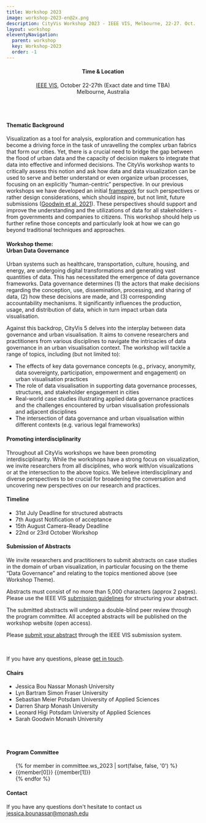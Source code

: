 ```yaml
---
title: Workshop 2023
image: workshop-2023-en@2x.png
description: CityVis Workshop 2023 - IEEE VIS, Melbourne, 22-27. Oct.
layout: workshop
eleventyNavigation:
  parent: workshop
  key: Workshop-2023
  order: -1
---
```

<section class="section workshop-section workshop-section__thema">

<h4 style="text-align:center;">Time &amp; Location</h4>
<p style="text-align:center; padding-bottom: 50px;"><a href="https://ieeevis.org/year/2023/welcome">IEEE VIS</a>, October 22-27th (Exact date and time TBA)<br />
Melbourne, Australia</p>

<h4>Thematic Background</h4>

Visualization as a tool for analysis, exploration and communication has become a driving force in the task of unravelling the complex urban fabrics that form our cities. Yet, there is a crucial need to bridge the gap between the flood of urban data and the capacity of decision makers to integrate that data into effective and informed decisions. The CityVis workshop wants to critically assess this notion and ask how data and data visualization can be used to serve and better understand or even organize urban processes, focusing on an explicitly “human-centric” perspective. In our previous workshops we have developed an initial [framework](/about#human-centric) for such perspectives or rather design considerations, which should inspire, but not limit, future submissions ([Goodwin et al, 2021](https://ieeexplore.ieee.org/document/9438762/)). These perspectives should support and improve the understanding and the utilizations of data for all stakeholders - from governments and companies to citizens. This workshop should help us further refine those concepts and particularly look at how we can go beyond traditional techniques and approaches.

</section>

<section class="section workshop-section workshop-section__focus">
<h4>Workshop theme:<br /><strong>Urban Data Governance</strong></h4>

Urban systems such as healthcare, transportation, culture, housing, and energy, are undergoing digital transformations and generating vast quantities of data. This has necessitated the emergence of data governance frameworks. Data governance determines (1) the actors that make decisions regarding the conception, use, dissemination, processing, and sharing of data,  (2) how these decisions are made, and (3) corresponding accountability mechanisms. It significantly influences the production, usage, and distribution of data, which in turn impact urban data visualisation.



Against this backdrop, CityVis 5 delves into the interplay between data governance and urban visualisation. It aims to convene researchers and practitioners from various disciplines to navigate the intricacies of data governance in an urban visualisation context. The workshop will tackle a range of topics, including (but not limited to):


<ul class="workshop-section__focus-list">
<li class="workshop-section__focus-list-item">
<span class="workshop-section__focus-list-item--headline">The effects of key data governance concepts (e.g., privacy, anonymity, data sovereignty, participation, empowerment and engagement) on urban visualisation practices</span>
</li>
<li class="workshop-section__focus-list-item">
<span class="workshop-section__focus-list-item--headline">The role of data visualisation in supporting data governance processes, structures, and stakeholder engagement in cities</span>
</li>
<li class="workshop-section__focus-list-item">
<span class="workshop-section__focus-list-item--headline">Real-world case studies illustrating applied data governance practices and the challenges encountered by urban visualisation professionals and adjacent disciplines</span>
</li>
<li class="workshop-section__focus-list-item">
<span class="workshop-section__focus-list-item--headline">The intersection of data governance and urban visualisation within different contexts (e.g. various legal frameworks)</span>
</li>
</ul>

<!--
<h4><strong>Workshop Program</strong></h4>

<h4>TALKS</h4>
<ul class="workshop-section__talk-list">
  <li>
    <h5>Exploring hidden tree patterns in our cities with urban walks</h5>
    <p>Liubov Tupikina<sup>1</sup>, Yasamin Nematollahi<sup>1</sup>, Vladislav Afanasiev<sup>2</sup>, Olga Kisseleva<sup>1</sup>, Vittorio Loreto<sup>3</sup> and Bernardo Monechi<sup>3</sup><br /><i>1. Universite de Paris, 2. Architecture, 3. Sony labs, CSL, Rome</i></p>
  </li>
  <li>
    <h5>Experiencing data on location -<br />A case study of visualizing air quality for citizens</h5>
    <p>Christoph Huber and Till Nagel<br /><i>Hochschule Mannheim</i></p>
  </li>
</ul>
<h4>LIGHTNING TALKS</h4>
<ul class="workshop-section__talk-list">
  <li>
    <h5>Visualizing the sociotechnics of smart cities in Africa and Europe</h5>
    <p>Mennatullah Hendawy<sup>1</sup>, Zhaoqing Teng XD<sup>2</sup>, Johannes Pfau<sup>2</sup>, Magy Seif El-Nasr<sup>2</sup><br />1. Ain Shams University (Egypt), Impact Circles e.V. (Germany), and Center for Advanced Internet Studies (Germany), 2. University of California Santa Cruz, Computational Media (UCSC)</p>
  </li>
  <li>
    <h5>Domestic Tourism Planning via Mobility Data</h5>
    <p>Puripant Ruchikachorn<sup>1</sup>, Thitiphong Luangaroonlerd<sup>2</sup> and Rapee Suveeranont<sup>2</sup><br/><i>1. Chulalongkorn University, 2. Boonmee Lab</i></p>
  </li>
  <li>
    <h5>Designing urban landscapes digitally.<br />Web-GIS mapping tool of Berlin TXL</h5>
    <p>Hülya Lasch, <i>Digital City Science - HafenCity University</i></p>
  </li>
  <li>
    <h5>Dublin City University Digital Twin:<br /> Test Bed for IoT Sensor Data Visualization</h5>
    <p>Jaime B Fernandez and Kieran Mahon<br><i>Insight SFI Research Centre for Data Analytics, Dublin City University</i></p>
  </li>
</ul>
<h4>Interactive Session</h4>
<ul class="workshop-section__talk-list">
  <li>
    <h5>Urban Data Visualization Cards</h5>
    <p>Hybrid workshop activity to explore and discuss the dimensions and considerations collected in previous CityVis Workshops (<a href="/about/#human-centric">see publication</a>).</p>
  </li>
</ul>
</section>
-->

<section class="section workshop-section workshop-section__focus">
<h4>Promoting interdisciplinarity</h4>

Throughout all CityVis workshops we have been promoting interdisciplinarity. While the workshops have a strong focus on visualization, we invite researchers from all disciplines, who work with/on visualizations or at the intersection to the above topics. We believe interdisciplinary and diverse perspectives to be crucial for broadening the conversation and uncovering new perspectives on our research and practices.

</section>


<section class="section workshop-section workshop-section__timeline">
<h4>Timeline</h4>
<ul class="workshop-section__timeline-list">
<li class="workshop-section__timeline-list--item">
<span class="workshop-section__timeline-list--date" style="width:250px;">31st July</span>
<span class="workshop-section__timeline-list--event">Deadline for structured abstracts</span>
</li>
<li class="workshop-section__timeline-list--item">
<span class="workshop-section__timeline-list--date" style="width:250px;">7th August</span>
<span class="workshop-section__timeline-list--event">Notification of acceptance</span>
</li>
<li class="workshop-section__timeline-list--item">
<span class="workshop-section__timeline-list--date" style="width:250px;">15th August</span>
<span class="workshop-section__timeline-list--event">Camera-Ready Deadline</span>
</li>
<li class="workshop-section__timeline-list--item">
<span class="workshop-section__timeline-list--date" style="width:250px;">22nd or 23rd October</span>
<span class="workshop-section__timeline-list--event">Workshop</span>
</li>
</ul>
</section>


<section class="section workshop-section workshop-section__abstracts">

<h4>Submission of Abstracts</h4>

We invite researchers and practitioners to submit abstracts on case studies in the domain of urban visualization, in particular focusing on the theme “Data Governance” and relating to the topics mentioned above (see Workshop Theme).


Abstracts must consist of no more than 5,000 characters (approx 2 pages). Please use the IEEE VIS [submission guidelines](https://ieeevis.org/year/2023/info/call-participation/paper-submission-guidelines) for structuring your abstract.


The submitted abstracts will undergo a double-blind peer review through the program committee. All accepted abstracts will be published on the workshop website (open access).


Please [submit your abstract](https://new.precisionconference.com/user/login?society=vgtc) through the IEEE VIS submission system.


<p style="text-align:center"><a href="https://new.precisionconference.com/user/login?society=vgtc" style="color:white;" class="upcoming-link">Submit your abstract</a></p>



If you have any questions, please [get in touch](mailto:jessica.bounassar@monash.edu).

</section>


<section class="section workshop-section workshop-section__timeline">
<h4>Chairs</h4>
<ul class="committee-list">
<li class="committee-list__item">
Jessica Bou Nassar
<span class="committee-list__item--institution">
Monash University
</span>
</li>
<li class="committee-list__item">
Lyn Bartram
<span class="committee-list__item--institution">
Simon Fraser University
</span>
</li>
<li class="committee-list__item">
Sebastian Meier
<span class="committee-list__item--institution">
Potsdam University of Applied Sciences
</span>
</li>
<li class="committee-list__item">
Darren Sharp
<span class="committee-list__item--institution">
Monash University
</span>
</li>
<li class="committee-list__item">
Leonard Higi
<span class="committee-list__item--institution">
Potsdam University of Applied Sciences
</span>
</li>
<li class="committee-list__item">
Sarah Goodwin
<span class="committee-list__item--institution">
Monash University
</span>
</li>
</ul>
<h4 style="padding-top:50px;">Program Committee</h4>

<ul class="committee-list">
{% for member in committee.ws_2023 | sort(false, false, '0') %}
<li class="committee-list__item">
{{member[0]}}
<span class="committee-list__item--institution">
{{member[1]}}
</span>
</li>
{% endfor %}
</ul>
</section>

<section class="section workshop-section workshop-section__contact">
<h4>Contact</h4>
<p>
If you have any questions don't hesitate to contact us
<a href="mailto:jessica.bounassar@monash.edu">
jessica.bounassar@monash.edu
</a>
</p>
</section>
